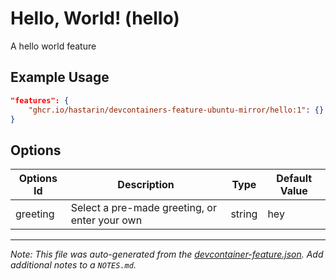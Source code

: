 
# Hello, World! (hello)

A hello world feature

## Example Usage

```json
"features": {
    "ghcr.io/hastarin/devcontainers-feature-ubuntu-mirror/hello:1": {}
}
```

## Options

| Options Id | Description | Type | Default Value |
|-----|-----|-----|-----|
| greeting | Select a pre-made greeting, or enter your own | string | hey |



---

_Note: This file was auto-generated from the [devcontainer-feature.json](https://github.com/hastarin/devcontainers-feature-ubuntu-mirror/blob/main/src/hello/devcontainer-feature.json).  Add additional notes to a `NOTES.md`._
